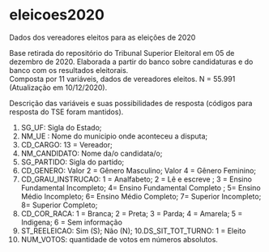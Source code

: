 # eleicoes2020
Dados dos vereadores eleitos para as eleições de 2020

Base retirada do repositório do Tribunal Superior Eleitoral em 05 de dezembro de 2020. Elaborada a partir do banco sobre candidaturas e do banco com os resultados eleitorais.  
Composta por 11 variáveis, dados de vereadores eleitos. N = 55.991 (Atualização em 10/12/2020).

Descrição das variáveis e suas possibilidades de resposta (códigos para resposta do TSE foram mantidos). 
1. SG_UF: Sigla do Estado;
2. NM_UE : Nome do municipio onde aconteceu a disputa;
3. CD_CARGO: 13 = Vereador;
4. NM_CANDIDATO: Nome da/o candidata/o;
5. SG_PARTIDO: Sigla do partido; 
6. CD_GENERO: Valor 2 =  Gênero Masculino; Valor 4 = Gênero Feminino;
7. CD_GRAU_INSTRUCAO: 1 = Analfabeto;  2 = Lê e escreve ; 3 = Ensino Fundamental Incompleto; 4= Ensino Fundamental Completo ; 5= Ensino Médio Incompleto; 6= Ensino Médio Completo; 7= Superior Incompleto; 8= Superior Completo; 
8. CD_COR_RACA: 1 = Branca; 2 = Preta; 3 = Parda; 4 = Amarela; 5 = Indigena; 6 = Sem informação
9. ST_REELEICAO: Sim (S); Não (N); 
10.DS_SIT_TOT_TURNO: 1 = Eleito
11. NUM_VOTOS: quantidade de votos em números absolutos. 
